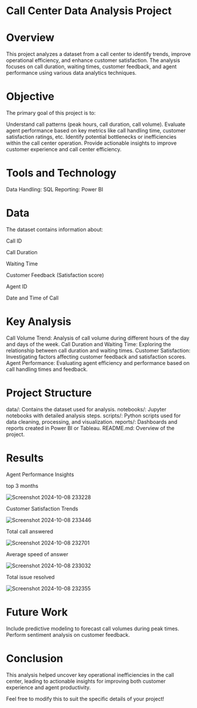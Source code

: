 # Call Center Data Analysis Project
# Overview
This project analyzes a dataset from a call center to identify trends, improve operational efficiency, and enhance customer satisfaction. The analysis focuses on call duration, waiting times, customer feedback, and agent performance using various data analytics techniques.

# Objective
The primary goal of this project is to:

Understand call patterns (peak hours, call duration, call volume).
Evaluate agent performance based on key metrics like call handling time, customer satisfaction ratings, etc.
Identify potential bottlenecks or inefficiencies within the call center operation.
Provide actionable insights to improve customer experience and call center efficiency.
# Tools and Technology
Data Handling: SQL
Reporting: Power BI 
# Data
The dataset contains information about:


Call ID

Call Duration

Waiting Time

Customer Feedback (Satisfaction score)

Agent ID

Date and Time of Call

# Key Analysis
Call Volume Trend: Analysis of call volume during different hours of the day and days of the week.
Call Duration and Waiting Time: Exploring the relationship between call duration and waiting times.
Customer Satisfaction: Investigating factors affecting customer feedback and satisfaction scores.
Agent Performance: Evaluating agent efficiency and performance based on call handling times and feedback.
# Project Structure
data/: Contains the dataset used for analysis.
notebooks/: Jupyter notebooks with detailed analysis steps.
scripts/: Python scripts used for data cleaning, processing, and visualization.
reports/: Dashboards and reports created in Power BI or Tableau.
README.md: Overview of the project.


# Results
Agent Performance Insights

top 3 months 

![Screenshot 2024-10-08 233228](https://github.com/user-attachments/assets/419d39d3-0d29-4e27-b463-4f03a97bc21a)


Customer Satisfaction Trends

![Screenshot 2024-10-08 233446](https://github.com/user-attachments/assets/933b1c6a-f610-402a-84b2-5ec88abc2b1f)

Total call answered

![Screenshot 2024-10-08 232701](https://github.com/user-attachments/assets/6c2b12c0-0083-4aa5-870d-4502430d5cb7)

Average speed of answer

![Screenshot 2024-10-08 233032](https://github.com/user-attachments/assets/73f0e780-897a-43a3-adca-1ec19a86bfda)

Total issue resolved

![Screenshot 2024-10-08 232355](https://github.com/user-attachments/assets/fb468ff9-5490-43c9-a1c5-d218480c984e)
# Future Work
Include predictive modeling to forecast call volumes during peak times.
Perform sentiment analysis on customer feedback.
# Conclusion
This analysis helped uncover key operational inefficiencies in the call center, leading to actionable insights for improving both customer experience and agent productivity.

Feel free to modify this to suit the specific details of your project!
